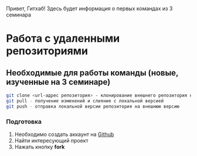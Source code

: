 Привет, Гитхаб! Здесь будет информация о первых командах из 3 семинара

# Работа с удаленными репозиториями
## Необходимые для работы команды (новые, изученные на 3 семинаре)
```sh
git clone <url-адрес репозитория> - клонирование внешнего репозитория на локальный ПК
git pull - получение изменений и слияние с локальной версией
git push - отправка локальной версии репозитория на внешнюю версию
```
### Подготовка
1. Необходимо создать аккаунт на [Github](http://github.com "github.com")
2. Найти интересующий проект
3. Нажать кнопку **fork**